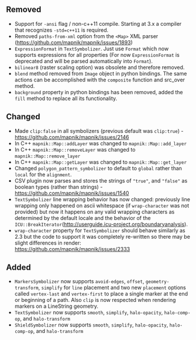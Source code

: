 ## Removed

- Support for `-ansi` flag / non-c++11 compile. Starting at 3.x a compiler that recognizes `-std=c++11` is required.
- Removed `paths-from-xml` option from the `<Map>` XML parser (<https://github.com/mapnik/mapnik/issues/1893>)
- `ExpressionFormat` in `TextSymbolizer`. Just use `Format` which now supports expressions for all properties (For now `ExpressionFormat` is deprecated and will be parsed automatically into `Format`).
- `bilinear8` (raster scaling option) was obsolete and therefore removed.
- `blend` method removed from `Image` object in python bindings. The same actions can be accomplished with the `composite` function and src_over method.
- `background` property in python bindings has been removed, added the `fill` method to replace all its functionality.

## Changed

- Made `clip:false` in all symbolizers (previous default was `clip:true`) - <https://github.com/mapnik/mapnik/issues/2146>
- In C++ `mapnik::Map::addLayer` was changed to `mapnik::Map::add_layer`
- In C++ `mapnik::Map::removeLayer` was changed to `mapnik::Map::remove_layer`
- In C++ `mapnik::Map::getLayer` was changed to `mapnik::Map::get_layer`
- Changed `polygon_pattern_symbolizer` to default to `global` rather than `local` for the `alignment`.
- CSV plugin now parses and stores the strings of `"true"`, and `"false"` as boolean types (rather than strings) - <https://github.com/mapnik/mapnik/issues/1540>
- `TextSymbolizer` line wrapping behavior has now changed: previously line wrapping only happened on ascii whitespace (if `wrap-character` was not provided) but now it happens on any valid wrapping characters as determined by the default locale and the behavior of the `ICU::BreakIterator`(<http://userguide.icu-project.org/boundaryanalysis>).
- `wrap-character` property for `TextSymbolizer` should behave similarly as 2.3 but the code to support it was completely re-written so there may be slight differences in render: <https://github.com/mapnik/mapnik/issues/2333>

## Added

- `MarkersSymbolizer` now supports `avoid-edges`, `offset`, `geometry-transform`, `simplify` for `line` placement and two new `placement` options called `vertex-last` and `vertex-first` to place a single marker at the end or beginning of a path. Also `clip` is now respected when rendering markers on a LineString
geometry.
- `TextSymbolizer` now supports `smooth`, `simplify`, `halo-opacity`, `halo-comp-op`, and `halo-transform`
- `ShieldSymbolizer` now supports `smooth`, `simplify`, `halo-opacity`, `halo-comp-op`, and `halo-transform`
